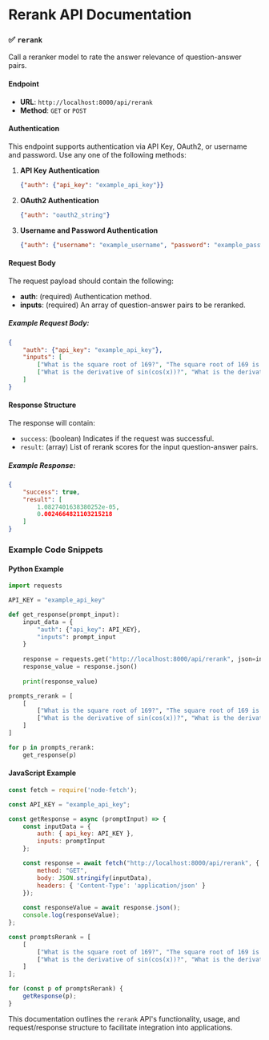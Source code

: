 # Rerank API Documentation

### ✅ `rerank`

Call a reranker model to rate the answer relevance of question-answer pairs.

#### Endpoint
- **URL**: `http://localhost:8000/api/rerank`
- **Method**: `GET` or `POST`

#### Authentication
This endpoint supports authentication via API Key, OAuth2, or username and password. Use any one of the following methods:
1. **API Key Authentication**
   ```json
   {"auth": {"api_key": "example_api_key"}}
   ```

2. **OAuth2 Authentication**
   ```json
   {"auth": "oauth2_string"}
   ```

3. **Username and Password Authentication**
   ```json
   {"auth": {"username": "example_username", "password": "example_password"}}
   ```

#### Request Body
The request payload should contain the following:
- **auth**: (required) Authentication method.
- **inputs**: (required) An array of question-answer pairs to be reranked.

##### Example Request Body:
```json
{
    "auth": {"api_key": "example_api_key"},
    "inputs": [
        ["What is the square root of 169?", "The square root of 169 is 13."],
        ["What is the derivative of sin(cos(x))?", "What is the derivative of sin(cos(x))? Well, it's a bit complicated. The derivative of sin(cos(x)) is cos(cos(x)) * -sin(x)."]
    ]
}
```

#### Response Structure
The response will contain:
- `success`: (boolean) Indicates if the request was successful.
- `result`: (array) List of rerank scores for the input question-answer pairs.

##### Example Response:
```json
{
    "success": true,
    "result": [
        1.0827401638380252e-05,
        0.0024664821103215218
    ]
}
```

### Example Code Snippets

#### Python Example
```python
import requests

API_KEY = "example_api_key"

def get_response(prompt_input):
    input_data = {
        "auth": {"api_key": API_KEY},
        "inputs": prompt_input
    }
    
    response = requests.get("http://localhost:8000/api/rerank", json=input_data)
    response_value = response.json()
    
    print(response_value)

prompts_rerank = [
    [
        ["What is the square root of 169?", "The square root of 169 is 13."],
        ["What is the derivative of sin(cos(x))?", "What is the derivative of sin(cos(x))? Well, it's a bit complicated. The derivative of sin(cos(x)) is cos(cos(x)) * -sin(x)."]
    ]
]

for p in prompts_rerank:
    get_response(p)
```

#### JavaScript Example
```javascript
const fetch = require('node-fetch');

const API_KEY = "example_api_key";

const getResponse = async (promptInput) => {
    const inputData = {
        auth: { api_key: API_KEY },
        inputs: promptInput
    };

    const response = await fetch("http://localhost:8000/api/rerank", {
        method: "GET",
        body: JSON.stringify(inputData),
        headers: { 'Content-Type': 'application/json' }
    });
    
    const responseValue = await response.json();
    console.log(responseValue);
};

const promptsRerank = [
    [
        ["What is the square root of 169?", "The square root of 169 is 13."],
        ["What is the derivative of sin(cos(x))?", "What is the derivative of sin(cos(x))? Well, it's a bit complicated. The derivative of sin(cos(x)) is cos(cos(x)) * -sin(x)."]
    ]
];

for (const p of promptsRerank) {
    getResponse(p);
}
```

This documentation outlines the `rerank` API's functionality, usage, and request/response structure to facilitate integration into applications.